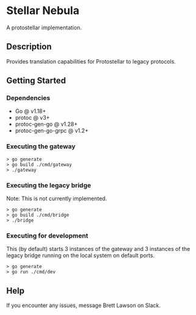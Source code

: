 # Stellar Nebula

A protostellar implementation.

## Description

Provides translation capabilities for Protostellar to legacy protocols.

## Getting Started

### Dependencies

- Go @ v1.18+
- protoc @ v3+
- protoc-gen-go @ v1.28+
- protoc-gen-go-grpc @ v1.2+

### Executing the gateway

```
> go generate
> go build ./cmd/gateway
> ./gateway
```

### Executing the legacy bridge

Note: This is not currently implemented.

```
> go generate
> go build ./cmd/bridge
> ./bridge
```

### Executing for development

This (by default) starts 3 instances of the gateway and 3 instances
of the legacy bridge running on the local system on default ports.

```
> go generate
> go run ./cmd/dev
```

## Help

If you encounter any issues, message Brett Lawson on Slack.
